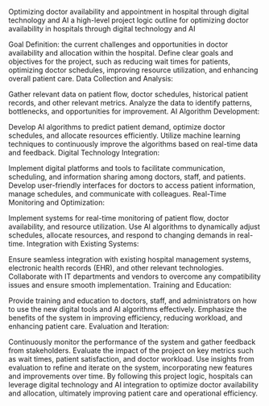 Optimizing doctor availability and appointment in hospital through digital technology and AI 
a high-level project logic outline for optimizing doctor availability in hospitals through digital technology and AI 

Goal Definition:
 the current challenges and opportunities in doctor availability and allocation within the hospital.
Define clear goals and objectives for the project, such as reducing wait times for patients, optimizing doctor schedules, improving resource utilization, and enhancing overall patient care.
Data Collection and Analysis:

Gather relevant data on patient flow, doctor schedules, historical patient records, and other relevant metrics.
Analyze the data to identify patterns, bottlenecks, and opportunities for improvement.
AI Algorithm Development:

Develop AI algorithms to predict patient demand, optimize doctor schedules, and allocate resources efficiently.
Utilize machine learning techniques to continuously improve the algorithms based on real-time data and feedback.
Digital Technology Integration:

Implement digital platforms and tools to facilitate communication, scheduling, and information sharing among doctors, staff, and patients.
Develop user-friendly interfaces for doctors to access patient information, manage schedules, and communicate with colleagues.
Real-Time Monitoring and Optimization:

Implement systems for real-time monitoring of patient flow, doctor availability, and resource utilization.
Use AI algorithms to dynamically adjust schedules, allocate resources, and respond to changing demands in real-time.
Integration with Existing Systems:

Ensure seamless integration with existing hospital management systems, electronic health records (EHR), and other relevant technologies.
Collaborate with IT departments and vendors to overcome any compatibility issues and ensure smooth implementation.
Training and Education:

Provide training and education to doctors, staff, and administrators on how to use the new digital tools and AI algorithms effectively.
Emphasize the benefits of the system in improving efficiency, reducing workload, and enhancing patient care.
Evaluation and Iteration:

Continuously monitor the performance of the system and gather feedback from stakeholders.
Evaluate the impact of the project on key metrics such as wait times, patient satisfaction, and doctor workload.
Use insights from evaluation to refine and iterate on the system, incorporating new features and improvements over time.
By following this project logic, hospitals can leverage digital technology and AI integration to optimize doctor availability and allocation, ultimately improving patient care and operational efficiency.
